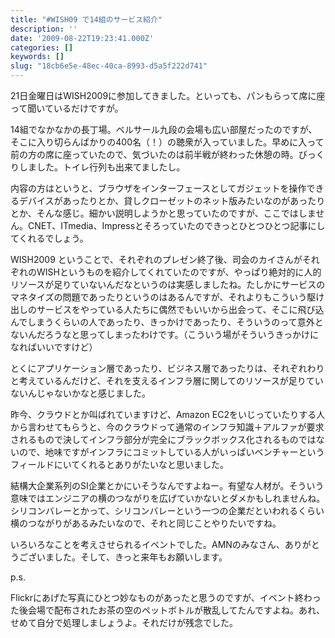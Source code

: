 ```yaml
---
title: "#WISH09 で14組のサービス紹介"
description: ''
date: '2009-08-22T19:23:41.000Z'
categories: []
keywords: []
slug: "18cb6e5e-48ec-40ca-8993-d5a5f222d741"
---
```

21日金曜日はWISH2009に参加してきました。といっても、パンもらって席に座って聞いているだけですが。

14組でなかなかの長丁場。ベルサール九段の会場も広い部屋だったのですが、そこに入り切らんばかりの400名（！）の聴衆が入っていました。早めに入って前の方の席に座っていたので、気づいたのは前半戦が終わった休憩の時。びっくりしました。トイレ行列も出来てましたし。

内容の方はというと、ブラウザをインターフェースとしてガジェットを操作できるデバイスがあったりとか、貸しクローゼットのネット版みたいなのがあったりとか、そんな感じ。細かい説明しようかと思っていたのですが、ここではしません。CNET、ITmedia、Impressとそろっていたのできっとひとつひとつ記事にしてくれるでしょう。

WISH2009 ということで、それぞれのプレゼン終了後、司会のカイさんがそれぞれのWISHというものを紹介してくれていたのですが、やっぱり絶対的に人的リソースが足りていないんだなというのは実感しましたね。たしかにサービスのマネタイズの問題であったりというのはあるんですが、それよりもこういう駆け出しのサービスをやっている人たちに偶然でもいいから出会って、そこに飛び込んでしまうくらいの人であったり、きっかけであったり、そういうのって意外とないんだろうなと思ってしまったわけです。（こういう場がそういうきっかけになればいいですけど）

とくにアプリケーション層であったり、ビジネス層であったりは、それぞれわりと考えているんだけど、それを支えるインフラ層に関してのリソースが足りていないんじゃないかなと感じました。

昨今、クラウドとか叫ばれていますけど、Amazon EC2をいじっていたりする人から言わせてもらうと、今のクラウドって通常のインフラ知識＋アルファが要求されるもので決してインフラ部分が完全にブラックボックス化されるものではないので、地味ですがインフラにコミットしている人がいっぱいベンチャーというフィールドにいてくれるとありがたいなと思いました。

結構大企業系列のSI企業とかにいそうなんですよねー。有望な人材が。そういう意味ではエンジニアの横のつながりを広げていかないとダメかもしれませんね。シリコンバレーとかって、シリコンバレーという一つの企業だといわれるくらい横のつながりがあるみたいなので、それと同じことやりたいですね。

いろいろなことを考えさせられるイベントでした。AMNのみなさん、ありがとうございました。そして、きっと来年もお願いします。

p.s.

Flickrにあげた写真にひとつ妙なものがあったと思うのですが、イベント終わった後会場で配布されたお茶の空のペットボトルが散乱してたんですよね。あれ、せめて自分で処理しましょうよ。それだけが残念でした。